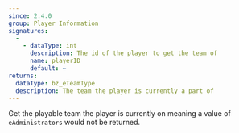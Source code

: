 ```yaml
---
since: 2.4.0
group: Player Information
signatures:
  -
    - dataType: int
      description: The id of the player to get the team of
      name: playerID
      default: ~
returns:
  dataType: bz_eTeamType
  description: The team the player is currently a part of
---
```


Get the playable team the player is currently on meaning a value of `eAdministrators` would not be returned.
